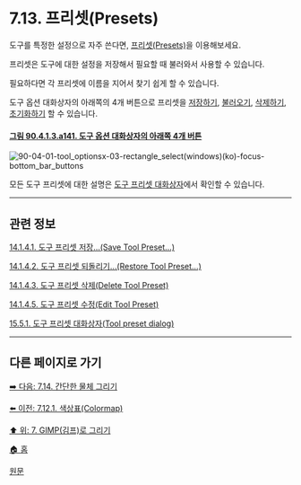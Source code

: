 # 7.13. 프리셋(Presets)
도구를 특정한 설정으로 자주 쓴다면, [프리셋(Presets)](./19-glossaryx-tool_preset.md)을 이용해보세요.

프리셋은 도구에 대한 설정을 저장해서 필요할 때 불러와서 사용할 수 있습니다.

필요하다면 각 프리셋에 이름을 지어서 찾기 쉽게 할 수 있습니다.

도구 옵션 대화상자의 아래쪽의 4개 버튼으로 프리셋을 [저장하기](./14-01-04-01-save_tool_preset.md), [불러오기](./14-01-04-02-restore_tool_preset.md), [삭제하기](./14-01-04-03-delete_tool_preset.md), [초기화하기](./14-01-04-04-reset_to_default_values.md) 할 수 있습니다.

<a id="90-04-01-03-a141"></a>

#### [그림 90.4.1.3.a141. 도구 옵션 대화상자의 아래쪽 4개 버튼](./90-04-0001-003-rectangle_select.md#90-04-01-03-a141)
![90-04-01-tool_optionsx-03-rectangle_select(windows)(ko)-focus-bottom_bar_buttons](https://github.com/wonder13662/gimp/assets/15767104/ba5a5c19-f1ef-45bf-a0c7-e129ad19faaf)

모든 도구 프리셋에 대한 설명은 [도구 프리셋 대화상자](./15-05-01-00-tool-preset-dialog.md)에서 확인할 수 있습니다.

***

## 관련 정보

[14.1.4.1. 도구 프리셋 저장…(Save Tool Preset…)](./14-01-04-01-save_tool_preset.md)

[14.1.4.2. 도구 프리셋 되돌리기…(Restore Tool Preset…)](./14-01-04-02-restore_tool_preset.md)

[14.1.4.3. 도구 프리셋 삭제(Delete Tool Preset)](./14-01-04-03-delete_tool_preset.md)

[14.1.4.5. 도구 프리셋 수정(Edit Tool Preset)](./14-01-04-05-edit_tool_preset.md)

[15.5.1. 도구 프리셋 대화상자(Tool preset dialog)](./15-05-01-00-tool-preset-dialog.md)

***

## 다른 페이지로 가기
[➡️ 다음: 7.14. 간단한 물체 그리기](./07-14-00-drawing-simple-objects.md)

[⬅️ 이전: 7.12.1. 색상표(Colormap)](./07-12-01-colormap.md)

[⬆️ 위: 7. GIMP(김프)로 그리기](./07-00-painting-with-gimp.md)

[🏠 홈](./00-home.md)

[원문](https://docs.gimp.org/2.10/ko/gimp-tools-presets.html)